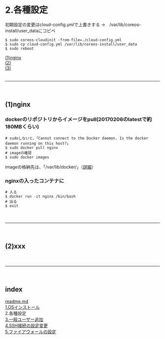 # 2.各種設定

初期設定の変更はcloud-config.ymlで上書きする  →　/var/lib/coreos-install/user_dataにコピペ
```
$ sudo coreos-cloudinit -from-file=./cloud-config.yml
$ sudo cp cloud-config.yml /var/lib/coreos-install/user_data
$ sudo reboot
```

<a href="#anc1">(1)nginx</a>  
<a href="#anc2">(2)</a>  
<a href="#anc3">(3)</a>  
　  
- - - 
　  
<a id="anc1" id="name1"></a>
## (1)nginx

### dockerのリポジトリからイメージをpull(20170206のlatestで約180MBくらい)
```
# sudoしないと、「Cannot connect to the Docker daemon. Is the docker daemon running on this host?」
$ sudo docker pull nginx
# imageの確認
$ sudo docker images
```
imageの格納先は、「/var/lib/docker/」（[詳細](http://deeeet.com/writing/2013/12/16/where-are-docker-images-storede/)）  

### nginxの入ったコンテナに
```
# 入る
$ docker run -it nginx /bin/bash
# 出る
$ exit
```

　  
- - - 
　  
<a id="anc2" id="name2"></a>
## (2)xxx



　  
- - - 
　  
## index
<a href="./readme.md">readme.md</a>  
<a href="./1.OSインストール.md">1.OSインストール</a>  
2.各種設定  
<a href="./3.一般ユーザー追加.md">3.一般ユーザー追加</a>  
<a href="./4.SSH接続の設定変更.md">4.SSH接続の設定変更</a>  
<a href="./5.ファイアウォールの設定.md">5.ファイアウォールの設定</a>  
　  
